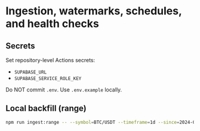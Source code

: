 # Ingestion, watermarks, schedules, and health checks

## Secrets
Set repository-level Actions secrets:
- `SUPABASE_URL`
- `SUPABASE_SERVICE_ROLE_KEY`

Do NOT commit `.env`. Use `.env.example` locally.

## Local backfill (range)
```bash
npm run ingest:range -- --symbol=BTC/USDT --timeframe=1d --since=2024-01-01T00:00:00Z
